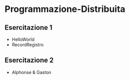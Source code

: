 # Programmazione-Distribuita
## Esercitazione 1
- HelloWorld
- RecordRegistro
## Esercitazione 2
- Alphonse & Gaston
